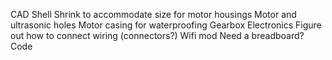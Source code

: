 
CAD 
Shell
Shrink to accommodate size for motor housings
Motor and ultrasonic holes
Motor casing for waterproofing
Gearbox
Electronics
Figure out how to connect wiring (connectors?)
Wifi mod
Need a breadboard?
Code
